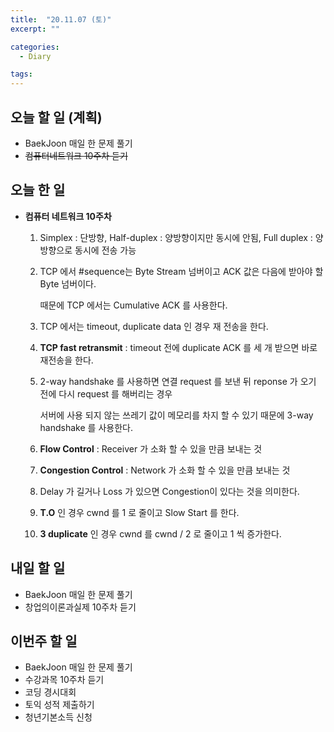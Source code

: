 ```yaml
---
title:  "20.11.07 (토)"
excerpt: ""

categories:
  - Diary

tags:
---
```


## 오늘 할 일 (계획)

- BaekJoon 매일 한 문제 풀기
- ~~컴퓨터네트워크 10주차 듣기~~

## 오늘 한 일

- **컴퓨터 네트워크 10주차**

  1. Simplex : 단방향, Half-duplex : 양방향이지만 동시에 안됨, Full duplex : 양방향으로 동시에 전송 가능

  2. TCP 에서 #sequence는 Byte Stream 넘버이고 ACK 값은 다음에 받아야 할 Byte 넘버이다.

     때문에 TCP 에서는 Cumulative ACK 를 사용한다.

  3. TCP 에서는 timeout, duplicate data 인 경우 재 전송을 한다.

  4. **TCP fast retransmit** : timeout 전에 duplicate ACK 를 세 개 받으면 바로 재전송을 한다.

  5. 2-way handshake 를 사용하면 연결 request 를 보낸 뒤 reponse 가 오기 전에 다시 request 를 해버리는 경우

     서버에 사용 되지 않는 쓰레기 값이 메모리를 차지 할 수 있기 때문에 3-way handshake 를 사용한다.

  6. **Flow Control** : Receiver 가 소화 할 수 있을 만큼 보내는 것

  7. **Congestion Control** : Network 가 소화 할 수 있을 만큼 보내는 것

  8. Delay 가 길거나 Loss 가 있으면 Congestion이 있다는 것을 의미한다.

  9. **T.O** 인 경우 cwnd 를 1 로 줄이고 Slow Start 를 한다.

  10. **3 duplicate** 인 경우 cwnd 를 cwnd / 2 로 줄이고 1 씩 증가한다.


## 내일 할 일

- BaekJoon 매일 한 문제 풀기
- 창업의이론과실제 10주차 듣기

## 이번주 할 일

- BaekJoon 매일 한 문제 풀기
- 수강과목 10주차 듣기
- 코딩 경시대회
- 토익 성적 제출하기
- 청년기본소득 신청

<br>